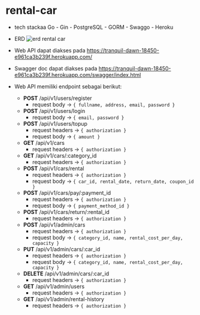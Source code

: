 # rental-car

- tech stackaa
  Go - Gin - PostgreSQL - GORM - Swaggo - Heroku

- ERD
  ![erd rental car](https://github.com/StephenSanjaya/p2-mini-project/blob/dev/stephen/car_rental_erd.jpg)

- Web API dapat diakses pada https://tranquil-dawn-18450-e961ca3b239f.herokuapp.com/
- Swagger doc dapat diakses pada https://tranquil-dawn-18450-e961ca3b239f.herokuapp.com/swagger/index.html

- Web API memiliki endpoint sebagai berikut:

  - <b>POST</b> /api/v1/users/register
    - request body -> `{ fullname, address, email, password }`
  - <b>POST</b> /api/v1/users/login
    - request body -> `{ email, password }`
  - <b>POST</b> /api/v1/users/topup
    - request headers -> `{ authorization }`
    - request body -> `{ amount }`
  - <b>GET</b> /api/v1/cars
    - request headers -> `{ authorization }`
  - <b>GET</b> /api/v1/cars/:category_id
    - request headers -> `{ authorization }`
  - <b>POST</b> /api/v1/cars/rental
    - request headers -> `{ authorization }`
    - request body -> `{ car_id, rental_date, return_date, coupon_id }`
  - <b>POST</b> /api/v1/cars/pay/:payment_id
    - request headers -> `{ authorization }`
    - request body -> `{ payment_method_id }`
  - <b>POST</b> /api/v1/cars/return/:rental_id
    - request headers -> `{ authorization }`
  - <b>POST</b> /api/v1/admin/cars
    - request headers -> `{ authorization }`
    - request body -> `{ category_id, name, rental_cost_per_day, capacity }`
  - <b>PUT</b> /api/v1/admin/cars/:car_id
    - request headers -> `{ authorization }`
    - request body -> `{ category_id, name, rental_cost_per_day, capacity }`
  - <b>DELETE</b> /api/v1/admin/cars/:car_id
    - request headers -> `{ authorization }`
  - <b>GET</b> /api/v1/admin/users
    - request headers -> `{ authorization }`
  - <b>GET</b> /api/v1/admin/rental-history
    - request headers -> `{ authorization }`
